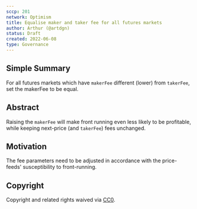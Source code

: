 ```yaml
---
sccp: 201
network: Optimism
title: Equalise maker and taker fee for all futures markets  
author: Arthur (@artdgn)
status: Draft
created: 2022-06-08
type: Governance
---
```


## Simple Summary

<!--"If you can't explain it simply, you don't understand it well enough." Provide a simplified and layman-accessible explanation of the SCCP.-->

For all futures markets which have `makerFee` different (lower) from `takerFee`, set the makerFee to be equal. 

## Abstract

<!--A short (~200 word) description of the variable change proposed.-->

Raising the `makerFee` will make front running even less likely to be profitable, while keeping next-price (and `takerFee`) fees
unchanged.

## Motivation

<!--The motivation is critical for SCCPs that want to update variables within Synthetix. It should clearly explain why the existing variable is not incentive aligned. SCCP submissions without sufficient motivation may be rejected outright.-->

The fee parameters need to be adjusted in accordance with the price-feeds' susceptibility to front-running.


## Copyright

Copyright and related rights waived via [CC0](https://creativecommons.org/publicdomain/zero/1.0/).
